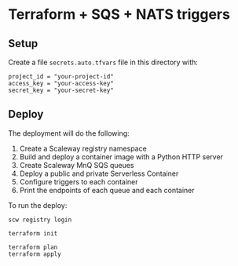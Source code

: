 # Terraform + SQS + NATS triggers

## Setup

Create a file `secrets.auto.tfvars` file in this directory with:

```
project_id = "your-project-id"
access_key = "your-access-key"
secret_key = "your-secret-key"
```

## Deploy

The deployment will do the following:

1. Create a Scaleway registry namespace
2. Build and deploy a container image with a Python HTTP server
3. Create Scaleway MnQ SQS queues
4. Deploy a public and private Serverless Container
5. Configure triggers to each container
6. Print the endpoints of each queue and each container

To run the deploy:

```
scw registry login

terraform init

terraform plan
terraform apply
```
